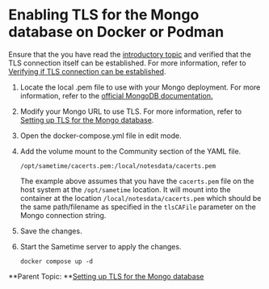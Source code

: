 # Enabling TLS for the Mongo database on Docker or Podman

Ensure that the you have read the [introductory topic](security_mongodb_tls.md) and verified that the TLS connection itself can be established. For more information, refer to [Verifying if TLS connection can be established](t_verify_tlsconnection.md).







 


1.  Locate the local .pem file to use with your Mongo deployment. For more information, refer to the [official MongoDB documentation.](https://www.mongodb.com/docs/manual/reference/connection-string/#mongodb-urioption-urioption.tlsCAFile)

2.  Modify your Mongo URL to use TLS. For more information, refer to [Setting up TLS for the Mongo database](security_mongodb_tls.md).

3.  Open the docker-compose.yml file in edit mode.

4.  Add the volume mount to the Community section of the YAML file.

    ``` {#codeblock_h5d_g32_5yb}
    /opt/sametime/cacerts.pem:/local/notesdata/cacerts.pem
    ```

    The example above assumes that you have the `cacerts.pem` file on the host system at the `/opt/sametime` location. It will mount into the container at the location `/local/notesdata/cacerts.pem` which should be the same path/filename as specified in the `tlsCAFile` parameter on the Mongo connection string.

5.  Save the changes.

6.  Start the Sametime server to apply the changes.

    ``` {#codeblock_btc_lj4_k5b}
    docker compose up -d
    
    ```


**Parent Topic:  **[Setting up TLS for the Mongo database](security_mongodb_tls.md)


